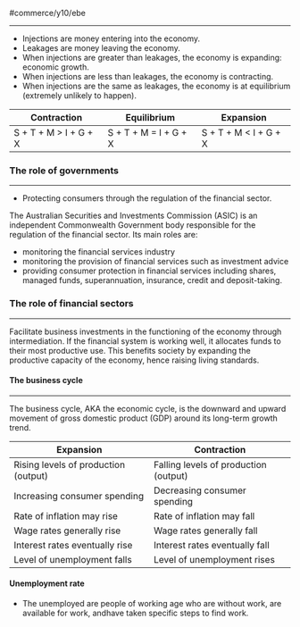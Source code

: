 #commerce/y10/ebe 

---
- Injections are money entering into the economy.
- Leakages are money leaving the economy.
- When injections are greater than leakages, the economy is expanding: economic growth.
- When injections are less than leakages, the economy is contracting.
- When injections are the same as leakages, the economy is at equilibrium (extremely unlikely to happen).

| Contraction           | Equilibrium           | Expansion |
| --------------------- | --------------------- | --------- |
| S + T + M > I + G + X | S + T + M = I + G + X | S + T + M < I + G + X          |

### The role of governments
---
- Protecting consumers through the regulation of the financial sector.

The Australian Securities and Investments Commission (ASIC) is an independent Commonwealth Government body responsible for the regulation of the financial sector. Its main roles are:
- monitoring the financial services industry
- monitoring the provision of financial services such as investment advice
- providing consumer protection in financial services including shares, managed funds, superannuation, insurance, credit and deposit-taking.

### The role of financial sectors
---
Facilitate business investments in the functioning of the economy through intermediation.
If the financial system is working well, it allocates funds to their most productive use. This benefits society by expanding the productive capacity of the economy, hence raising living standards.

#### The business cycle
---
The business cycle, AKA the economic cycle, is the downward and upward movement of gross domestic product (GDP) around its long-term growth trend.

| Expansion                            | Contraction                           |
| ------------------------------------ | ------------------------------------- |
| Rising levels of production (output) | Falling levels of production (output) |
| Increasing consumer spending         | Decreasing consumer spending          |
| Rate of inflation may rise           | Rate of inflation may fall            |
| Wage rates generally rise            | Wage rates generally fall             |
| Interest rates eventually rise       | Interest rates eventually fall             | 
| Level of unemployment falls          | Level of unemployment rises                                      |

#### Unemployment rate
- The unemployed are people of working age who are without work, are available for work, andhave taken specific steps to find work.